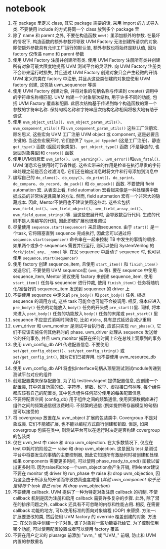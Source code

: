# notebook

1. 在 package 里定义 class, 其它 package 需要的话, 采用 import 的方式导入类. 不要使用 include 的方式将同一个 class 放到多个 package 里
2. 除了 name 和 parent 之外, 不要在构造函数 `new()` 里添加额外的参数. 在最坏的情况下, 构造函数的额外参数将导致 UVM Factory 无法创建所请求的对象. 即使额外参数具有允许工厂运行的默认值, 额外参数也将始终是默认值, 因为 factory 仅传递 name 和 parent 参数
3. 使用 UVM Factory 注册并创建所有类. 使用 UVM Factory 注册所有类并创建所有对象可最大限度地提高 UVM 测试平台的灵活性. 向 UVM Factory 注册类不会带来运行时损失, 并且通过 UVM Factory 创建对象只会产生轻微的开销. UVM 定义的类在 factory 中注册, 并且从这些类创建的对象应使用 UVM factory 创建, 这包括 uvm_sequencer 等类
4. 使用 UVM Factory 创建对象, 并将对象的句柄名称与传递到 create() 调用中的字符串名称相匹配. UVM 构建一个对象层次结构, 用于许多不同的功能, 包括 UVM Factory 覆盖和配置. 此层次结构基于传递到每个构造函数的第一个参数的字符串名称. 保持句柄名称和字符串层次结构名称相同将极大地有助于调试
5. 使用 `uvm_object_utils()`、`uvm_object_param_utils()`、`uvm_component_utils()` 和 `uvm_component_param_utils()` 这些工厂注册宏. 顾名思义, 这些宏向 UVM 工厂注册 UVM object 或 component, 这是必要且关键的. 当这些宏展开时, 它们提供了 `type_id typedef` (这是工厂注册)、静态 `get_type()` 函数 (返回对象类型)、 `get_object_type()` 函数 (不是静态的, 也返回对象类型)和 `create()` 函数
6. 使用UVM消息宏 `uvm_info()`、`uvm_warning()`、`uvm_error()`和`uvm_fatal()`. UVM 消息宏在使用时可节省性能. 这些宏带来的作用是检查在执行昂贵的字符串处理之前是否会过滤消息. 它们还在输出消息时将文件和行号添加到消息中
7. 编写自己的 `do_clone()`、`do_copy()`、`do_print()`、`do_sprint`、`do_compare`、`do_record`、`do_pack()` 和 `do_unpack()` 函数. 不要使用 field automation 宏. 从表面上看, field automation 宏看起来像是一种处理类中数据成员的非常快速且简单的方法. 然而, field automation 宏有一个非常大的隐藏成本. 因此, Mentor不使用也不建议使用这些宏. 这些宏包括`uvm_field_int()`、`uvm_field_object()`、`uvm_field_array_int()`、`uvm_field_queue_string()`等. 当这些宏展开时, 会导致数百行代码. 生成的代码不是人类编写的代码, 因此即使扩展也很难调试
8. 尽量使用 `sequence.start(sequencer)` 来启动sequence. 由于 `start()` 是一个task, 它将阻塞直到 sequence 完成执行, 因此您可以通过将 `sequence.start(sequencer)` 命令串在一起来控制 TB 中发生的事情的顺序. 如果两个或多个 sequences 需要并行运行, 则可以使用 SystemVerilog 的 `fork/join(_any, _none)` 等. 在父 sequence 中启动子 sequence 时, 也可以使用 `sequence.start(sequencer)`
9. 使用 factory 创建 sequence_item, 且使用 `start_item()` 和 `finish_item()` 发送它们, 不要使用 UVM sequence宏 (`uvm_do` 等). 要在 sequence 中使用 sequence_item, Mentor 建议使用 factory 来创建 sequence_item, 使用 `start_item()` 任务与 sequencer 进行仲裁, 使用 `finish_item()` 任务将随机化/准备好的 sequence_item 发送到 sequencer 的 driver 上
10. 不要使用 sequence 中定义的 `pre_body()` 和 `post_body()` 任务. 根据 sequence 的调用方式, 这些 task 可能会也可能不会被调用. 相反, 将本应进入 `pre_body()` 任务的功能放入 `body()` 任务的开头或 `pre_start()`里. 同样, 将本来进入 `post_body()` 任务的功能放入 `body()` 任务的末尾或 `post_start()` 里
11. sequence 不应显式消耗时间语句, 比如 `#10ns`, 具有显式延迟会减少重用
12. uvm_driver 和 uvm_monitor 是测试平台执行者, 应该只实现 `run_phase()`, 它们不应该实施任何其他耗时的 phase. uvm_driver 处理从 sequence 发送给它的任何事务, 并且 uvm_monitor 捕获在任何时间上它在总线上观察到的事务
13. 使用 uvm_config_db API 传递配置信息. 不要使用 `set/get_config_object()`、`set/get_config_string()` 或 `set/get_config_int()`, 因为它们已被弃用. 也不要使用 uvm_resource_db API
14. 使用 uvm_config_db API 将虚拟interface句柄从顶层测试测试module传递到测试平台对应的组件
15. 创建配置类来保存配置值, 为了给 test/env/agent 提供配置信息, 应创建一个配置类, 其中包含所需的位、字符串、整数、枚举、虚拟接口句柄等. 每个组件都应该有自己的配置类, 其中包含组件任何部分使用的每条配置信息
16. 不要将配置空间 (config_db) 用于组件之间的频繁通信, 使用资源数据库进行组件之间的频繁通信很浪费时间. 不频繁的通信 (例如提供寄存器模型的句柄) 是可以接受的
17. 将 covergroup 放置在从 uvm_object 扩展的包装类中. Covergroup 不是对象或类. 它们不能被扩展, 也不能以编程方式自行创建和销毁. 但是, 如果 covergroup 包装在类中, 则测试平台可以在运行时决定是否构建 covergroup 的包装类
18. 仅在 uvm_test 中 raise 和 drop uvm_objection. 在大多数情况下, 仅应在 test 中耗时的阶段之一 raise 和 drop uvm_objection. 这是因为 test 是测试平台中将要发生的事情的主要控制器, 因此它知道所有激励何时被创建和处理. 如果 components 需要更多时间, 可以使用 phase_ready_to_end() 函数以留出更多时间. 因为raise和drop一个uvm_objection会产生开销, 所Mentor建议不要在 monitor 或 driver 的 run_phase 中 raise 和 drop uvm_objection, 因为这会由于所涉及的开销而导致仿真速度减慢 (*其他 uvm_component 似乎还是得每个 task 自己 raise 和 drop uvm_objection*)
19. 不要使用 callback. UVM 提供了一种为特定对象注册 callback 的机制. 不使 callback 机制是因为注册和启用 callback 需要许多复杂的步骤. 此外, 除了潜在的排序问题之外, callback 还具有不可忽略的内存和性能占用. 相反, 在需要 callback 功能的地方, 可以使用标准的面向对象编程 (OOP) 来替换. 方法一: 扩展要更改的类, 然后使用 UVM factory 的 override 覆盖创建的对象. 方法二: 在父对象中创建一个子对象, 该子对象将一些功能委托给它. 为了控制使用哪个功能, 可以使用配置设置或者可以使用 factory 覆盖
20. 不要在用户定义的 plusargs 前添加 "uvm_" 或 "UVM_" 前缀, 防止和 UVM 内置的参数重名
